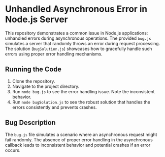 # Unhandled Asynchronous Error in Node.js Server

This repository demonstrates a common issue in Node.js applications: unhandled errors during asynchronous operations. The provided `bug.js` simulates a server that randomly throws an error during request processing.  The solution (`bugSolution.js`) showcases how to gracefully handle such errors using proper error handling mechanisms.

## Running the Code

1. Clone the repository.
2. Navigate to the project directory.
3. Run `node bug.js` to see the error handling issue. Note the inconsistent behavior.
4. Run `node bugSolution.js` to see the robust solution that handles the errors consistently and prevents crashes.

## Bug Description

The `bug.js` file simulates a scenario where an asynchronous request might fail randomly. The absence of proper error handling in the asynchronous callback leads to inconsistent behavior and potential crashes if an error occurs.